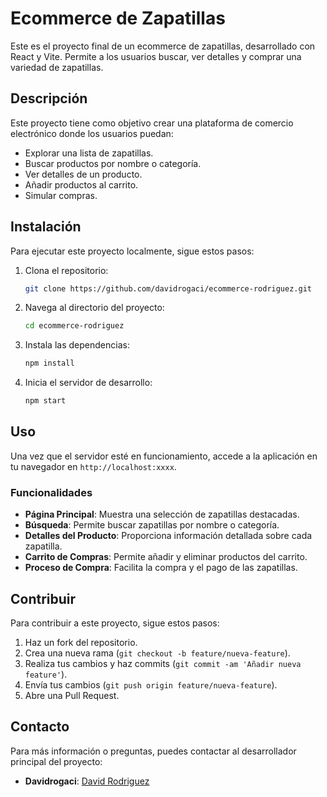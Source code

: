 # Ecommerce de Zapatillas

Este es el proyecto final de un ecommerce de zapatillas, desarrollado con React y Vite. Permite a los usuarios buscar, ver detalles y comprar una variedad de zapatillas.

## Descripción

Este proyecto tiene como objetivo crear una plataforma de comercio electrónico donde los usuarios puedan:

- Explorar una lista de zapatillas.
- Buscar productos por nombre o categoría.
- Ver detalles de un producto.
- Añadir productos al carrito.
- Simular compras.

## Instalación

Para ejecutar este proyecto localmente, sigue estos pasos:

1. Clona el repositorio:

   ```bash
   git clone https://github.com/davidrogaci/ecommerce-rodriguez.git
   ```

2. Navega al directorio del proyecto:

   ```bash
   cd ecommerce-rodriguez
   ```

3. Instala las dependencias:

   ```bash
   npm install
   ```

4. Inicia el servidor de desarrollo:
   ```bash
   npm start
   ```

## Uso

Una vez que el servidor esté en funcionamiento, accede a la aplicación en tu navegador en `http://localhost:xxxx`.

### Funcionalidades

- **Página Principal**: Muestra una selección de zapatillas destacadas.
- **Búsqueda**: Permite buscar zapatillas por nombre o categoría.
- **Detalles del Producto**: Proporciona información detallada sobre cada zapatilla.
- **Carrito de Compras**: Permite añadir y eliminar productos del carrito.
- **Proceso de Compra**: Facilita la compra y el pago de las zapatillas.

## Contribuir

Para contribuir a este proyecto, sigue estos pasos:

1. Haz un fork del repositorio.
2. Crea una nueva rama (`git checkout -b feature/nueva-feature`).
3. Realiza tus cambios y haz commits (`git commit -am 'Añadir nueva feature'`).
4. Envía tus cambios (`git push origin feature/nueva-feature`).
5. Abre una Pull Request.

## Contacto

Para más información o preguntas, puedes contactar al desarrollador principal del proyecto:

- **Davidrogaci**: [David Rodriguez](https://github.com/davidrogaci)

